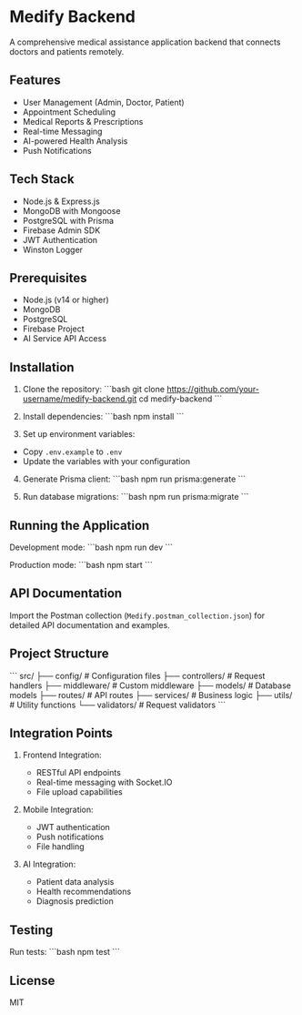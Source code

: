 # Medify Backend

A comprehensive medical assistance application backend that connects doctors and patients remotely.

## Features

- User Management (Admin, Doctor, Patient)
- Appointment Scheduling
- Medical Reports & Prescriptions
- Real-time Messaging
- AI-powered Health Analysis
- Push Notifications

## Tech Stack

- Node.js & Express.js
- MongoDB with Mongoose
- PostgreSQL with Prisma
- Firebase Admin SDK
- JWT Authentication
- Winston Logger

## Prerequisites

- Node.js (v14 or higher)
- MongoDB
- PostgreSQL
- Firebase Project
- AI Service API Access

## Installation

1. Clone the repository:
\`\`\`bash
git clone https://github.com/your-username/medify-backend.git
cd medify-backend
\`\`\`

2. Install dependencies:
\`\`\`bash
npm install
\`\`\`

3. Set up environment variables:
- Copy `.env.example` to `.env`
- Update the variables with your configuration

4. Generate Prisma client:
\`\`\`bash
npm run prisma:generate
\`\`\`

5. Run database migrations:
\`\`\`bash
npm run prisma:migrate
\`\`\`

## Running the Application

Development mode:
\`\`\`bash
npm run dev
\`\`\`

Production mode:
\`\`\`bash
npm start
\`\`\`

## API Documentation

Import the Postman collection (`Medify.postman_collection.json`) for detailed API documentation and examples.

## Project Structure

\`\`\`
src/
├── config/         # Configuration files
├── controllers/    # Request handlers
├── middleware/     # Custom middleware
├── models/         # Database models
├── routes/         # API routes
├── services/       # Business logic
├── utils/          # Utility functions
└── validators/     # Request validators
\`\`\`

## Integration Points

1. Frontend Integration:
   - RESTful API endpoints
   - Real-time messaging with Socket.IO
   - File upload capabilities

2. Mobile Integration:
   - JWT authentication
   - Push notifications
   - File handling

3. AI Integration:
   - Patient data analysis
   - Health recommendations
   - Diagnosis prediction

## Testing

Run tests:
\`\`\`bash
npm test
\`\`\`

## License

MIT